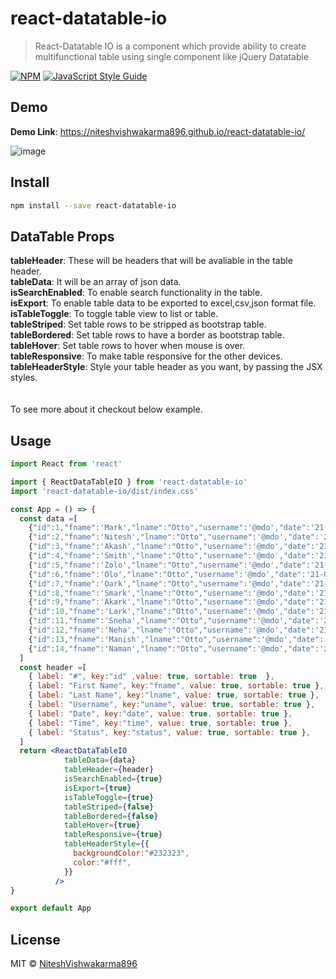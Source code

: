 # react-datatable-io

> React-Datatable IO is a component which provide ability to create multifunctional table using single component like jQuery Datatable

[![NPM](https://img.shields.io/npm/v/react-datatable-io.svg)](https://www.npmjs.com/package/react-datatable-io) [![JavaScript Style Guide](https://img.shields.io/badge/code_style-standard-brightgreen.svg)](https://standardjs.com)

## Demo
<b>Demo Link</b>: https://niteshvishwakarma896.github.io/react-datatable-io/

![image](https://user-images.githubusercontent.com/45270353/233391253-a24a60ab-7205-4064-af89-26c0baf90c29.png)

## Install

```bash
npm install --save react-datatable-io
```
## DataTable Props

<b>tableHeader</b>: These will be headers that will be avaliable in the table header.<br/>
<b>tableData</b>: It will be an array of json data.<br/>
<b>isSearchEnabled</b>: To enable search functionality in the table.<br/>
<b>isExport</b>: To enable table data to be exported to excel,csv,json format file.<br/>
<b>isTableToggle</b>: To toggle table view to list or table.<br/>
<b>tableStriped</b>: Set table rows to be stripped as bootstrap table.<br/>
<b>tableBordered</b>: Set table rows to have a border as bootstrap table.<br/>
<b>tableHover</b>: Set table rows to hover when mouse is over.<br/>
<b>tableResponsive</b>: To make table responsive for the other devices.<br/>
<b>tableHeaderStyle</b>: Style your table header as you want, by passing the JSX styles.<br/>
<br/>
<br/>
To see more about it checkout below example. 

## Usage

```jsx
import React from 'react'

import { ReactDataTableIO } from 'react-datatable-io'
import 'react-datatable-io/dist/index.css'

const App = () => {
  const data =[
    {"id":1,"fname":'Mark',"lname":"Otto","username":'@mdo',"date":'21-04-2000',"time":'21-04-2000',status:"Success"},
    {"id":2,"fname":'Nitesh',"lname":"Otto","username":'@mdo',"date":'21-04-2000',"time":'21-04-2000',status:"Success"},
    {"id":3,"fname":'Akash',"lname":"Otto","username":'@mdo',"date":'21-04-2000',"time":'21-04-2000',status:"Success"},
    {"id":4,"fname":'Smith',"lname":"Otto","username":'@mdo',"date":'21-04-2000',"time":'21-04-2000',status:"Success"},
    {"id":5,"fname":'Zolo',"lname":"Otto","username":'@mdo',"date":'21-04-2000',"time":'21-04-2000',status:"Success"},
    {"id":6,"fname":'Olo',"lname":"Otto","username":'@mdo',"date":'21-04-2000',"time":'21-04-2000',status:"Failed"},
    {"id":7,"fname":'Oark',"lname":"Otto","username":'@mdo',"date":'21-04-2000',"time":'21-04-2000',status:"Failed"},
    {"id":8,"fname":'Smark',"lname":"Otto","username":'@mdo',"date":'21-04-2000',"time":'21-04-2000',status:"Failed"},
    {"id":9,"fname":'Akark',"lname":"Otto","username":'@mdo',"date":'21-04-2000',"time":'21-04-2000',status:"Failed"},
    {"id":10,"fname":'Lark',"lname":"Otto","username":'@mdo',"date":'21-04-2000',"time":'21-04-2000',status:"Failed"},
    {"id":11,"fname":'Sneha',"lname":"Otto","username":'@mdo',"date":'21-04-2000',"time":'21-04-2000',status:"Failed"},
    {"id":12,"fname":'Neha',"lname":"Otto","username":'@mdo',"date":'21-04-2000',"time":'21-04-2000',status:"Failed"},
    {"id":13,"fname":'Manish',"lname":"Otto","username":'@mdo',"date":'21-04-2000',"time":'21-04-2000',status:"Failed"},
    {"id":14,"fname":'Naman',"lname":"Otto","username":'@mdo',"date":'21-04-2000',"time":'21-04-2000',status:"Failed"},
  ]
  const header =[
    { label: "#", key:"id" ,value: true, sortable: true  },
    { label: "First Name", key:"fname", value: true, sortable: true },
    { label: "Last Name", key:"lname", value: true, sortable: true },
    { label: "Username", key:"uname", value: true, sortable: true },
    { label: "Date", key:"date", value: true, sortable: true },
    { label: "Time", key:"time", value: true, sortable: true },
    { label: "Status", key:"status", value: true, sortable: true },
  ]
  return <ReactDataTableIO 
            tableData={data}
            tableHeader={header}
            isSearchEnabled={true}
            isExport={true}
            isTableToggle={true}
            tableStriped={false}
            tableBordered={false}
            tableHover={true}
            tableResponsive={true}
            tableHeaderStyle={{
              backgroundColor:"#232323",
              color:"#fff",
            }}
          />
}

export default App

```

## License

MIT © [NiteshVishwakarma896](https://github.com/NiteshVishwakarma896)
